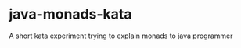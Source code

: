java-monads-kata
================

A short kata experiment trying to explain monads to java programmer
